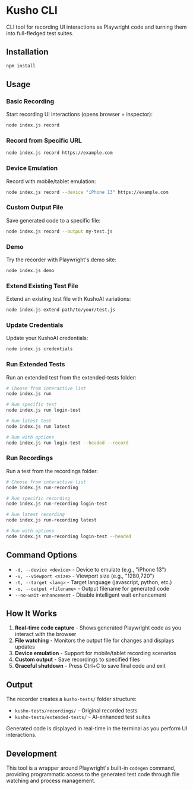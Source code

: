 # Kusho CLI

CLI tool for recording UI interactions as Playwright code and turning them into full-fledged test suites.

## Installation

```bash
npm install
```

## Usage

### Basic Recording

Start recording UI interactions (opens browser + inspector):

```bash
node index.js record
```

### Record from Specific URL

```bash
node index.js record https://example.com
```

### Device Emulation

Record with mobile/tablet emulation:

```bash
node index.js record --device "iPhone 13" https://example.com
```

### Custom Output File

Save generated code to a specific file:

```bash
node index.js record --output my-test.js
```

### Demo

Try the recorder with Playwright's demo site:

```bash
node index.js demo
```

### Extend Existing Test File

Extend an existing test file with KushoAI variations:

```bash
node index.js extend path/to/your/test.js
```

### Update Credentials

Update your KushoAI credentials:

```bash
node index.js credentials
```

### Run Extended Tests

Run an extended test from the extended-tests folder:

```bash
# Choose from interactive list
node index.js run

# Run specific test
node index.js run login-test

# Run latest test
node index.js run latest

# Run with options
node index.js run login-test --headed --record
```

### Run Recordings

Run a test from the recordings folder:

```bash
# Choose from interactive list
node index.js run-recording

# Run specific recording
node index.js run-recording login-test

# Run latest recording
node index.js run-recording latest

# Run with options
node index.js run-recording login-test --headed
```

## Command Options

- `-d, --device <device>` - Device to emulate (e.g., "iPhone 13")
- `-v, --viewport <size>` - Viewport size (e.g., "1280,720")
- `-t, --target <lang>` - Target language (javascript, python, etc.)
- `-o, --output <filename>` - Output filename for generated code
- `--no-wait-enhancement` - Disable intelligent wait enhancement

## How It Works

1. **Real-time code capture** - Shows generated Playwright code as you interact with the browser
2. **File watching** - Monitors the output file for changes and displays updates
3. **Device emulation** - Support for mobile/tablet recording scenarios
4. **Custom output** - Save recordings to specified files
5. **Graceful shutdown** - Press Ctrl+C to save final code and exit

## Output

The recorder creates a `kusho-tests/` folder structure:
- `kusho-tests/recordings/` - Original recorded tests
- `kusho-tests/extended-tests/` - AI-enhanced test suites

Generated code is displayed in real-time in the terminal as you perform UI interactions.

## Development

This tool is a wrapper around Playwright's built-in `codegen` command, providing programmatic access to the generated test code through file watching and process management.